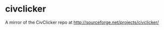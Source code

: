 civclicker
==========

A mirror of the CivClicker repo at http://sourceforge.net/projects/civclicker/
